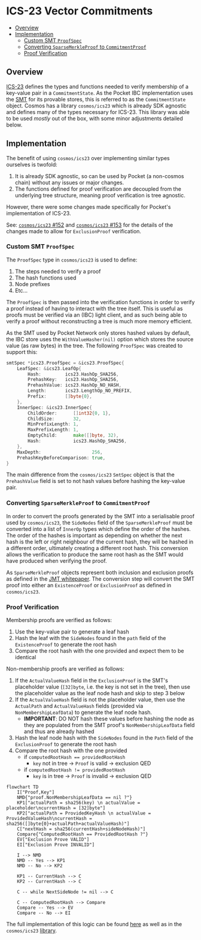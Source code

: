 # ICS-23 Vector Commitments <!-- omit in toc -->

- [Overview](#overview)
- [Implementation](#implementation)
	- [Custom SMT `ProofSpec`](#custom-smt-proofspec)
	- [Converting `SparseMerkleProof` to `CommitmentProof`](#converting-sparsemerkleproof-to-commitmentproof)
	- [Proof Verification](#proof-verification)

## Overview

[ICS-23][ics23] defines the types and functions needed to verify membership of a key-value pair in a `CommitmentState`. As the Pocket IBC implementation uses the [SMT][smt] for its provable stores, this is referred to as the `CommitmentState` object. Cosmos has a library `cosmos/ics23` which is already SDK agnostic and defines many of the types necessary for ICS-23. This library was able to be used _mostly_ out of the box, with some minor adjustments detailed below.

## Implementation

The benefit of using `cosmos/ics23` over implementing similar types ourselves is twofold:

1. It is already SDK agnostic, so can be used by Pocket (a non-cosmos chain) without any issues or major changes.
2. The functions defined for proof verification are decoupled from the underlying tree structure, meaning proof verification is tree agnostic.

However, there were some changes made specifically for Pocket's implementation of ICS-23.

See: [`cosmos/ics23` #152](https://github.com/cosmos/ics23/issues/152) and [`cosmos/ics23` #153](https://github.com/cosmos/ics23/pull/153ß) for the details of the changes made to allow for `ExclusionProof` verification.

### Custom SMT `ProofSpec`

The `ProofSpec` type in `cosmos/ics23` is used to define:

1. The steps needed to verify a proof
2. The hash functions used
3. Node prefixes
4. Etc...

The `ProofSpec` is then passed into the verification functions in order to verify a proof instead of having to interact with the tree itself. This is useful as proofs must be verified via an (IBC) light client, and as such being able to verify a proof without reconstructing a tree is much more memory efficient.

As the SMT used by Pocket Network only stores hashed values by default, the IBC store uses the `WithValueHasher(nil)` option which stores the source value (as raw bytes) in the tree. The following `ProofSpec` was created to support this:

```go
smtSpec *ics23.ProofSpec = &ics23.ProofSpec{
	LeafSpec: &ics23.LeafOp{
		Hash:         ics23.HashOp_SHA256,
		PrehashKey:   ics23.HashOp_SHA256,
		PrehashValue: ics23.HashOp_NO_HASH,
		Length:       ics23.LengthOp_NO_PREFIX,
		Prefix:       []byte{0},
	},
	InnerSpec: &ics23.InnerSpec{
		ChildOrder:      []int32{0, 1},
		ChildSize:       32,
		MinPrefixLength: 1,
		MaxPrefixLength: 1,
		EmptyChild:      make([]byte, 32),
		Hash:            ics23.HashOp_SHA256,
	},
	MaxDepth:                   256,
	PrehashKeyBeforeComparison: true,
}
```

The main difference from the `cosmos/ics23` `SmtSpec` object is that the `PrehashValue` field is set to not hash values before hashing the key-value pair.

### Converting `SparseMerkleProof` to `CommitmentProof`

In order to convert the proofs generated by the SMT into a serialisable proof used by `cosmos/ics23`, the `SideNodes` field of the `SparseMerkleProof` must be converted into a list of `InnerOp` types which define the order of the hashes. The order of the hashes is important as depending on whether the next hash is the left or right neighbour of the current hash, they will be hashed in a different order, ultimately creating a different root hash. This conversion allows the verification to produce the same root hash as the SMT would have produced when verifying the proof.

As `SparseMerkleProof` objects represent both inclusion and exclusion proofs as defined in the [JMT whitepaper][jmt]. The conversion step will convert the SMT proof into either an `ExistenceProof` or `ExclusionProof` as defined in `cosmos/ics23`.

### Proof Verification

Membership proofs are verified as follows:

1. Use the key-value pair to generate a leaf hash
2. Hash the leaf with the `SideNodes` found in the `path` field of the `ExistenceProof` to generate the root hash
3. Compare the root hash with the one provided and expect them to be identical

Non-membership proofs are verified as follows:

1. If the `ActualValueHash` field in the `ExclusionProof` is the SMT's placeholder value (`[32]byte`, i.e. the key is not set in the tree), then use the placeholder value as the leaf node hash and skip to step 3 below
2. If the `ActualValueHash` field is not the placeholder value, then use the `ActualPath` and `ActualValueHash` fields (provided via `NonMembershipLeafData`) to generate the leaf node hash.
   - **IMPORTANT**: DO NOT hash these values before hashing the node as they are populated from the SMT proof's `NonMembershipLeafData` field and thus are already hashed
3. Hash the leaf node hash with the `SideNodes` found in the `Path` field of the `ExclusionProof` to generate the root hash
4. Compare the root hash with the one provided
   - if `computedRootHash == providedRootHash`
     - `key` not in tree -> `Proof` is valid -> exclusion QED
   - if `computedRootHash != providedRootHash`
     - `key` is in tree -> `Proof` is invalid -> exclusion QED

```mermaid
flowchart TD
    I["Proof,Key"]
    NMD{"proof.NonMembershipLeafData == nil ?"}
    KP1["actualPath = sha256(key) \n actualValue = placeholder\ncurrentHash = [32]byte"]
    KP2["actualPath = ProvidedKeyHash \n actualValue = ProvidedValueHash\ncurrentHash = sha256([]byte{0}+actualPath+actualValueHash)"]
	C["nextHash = sha256(currentHash+sideNodeHash)"]
    Compare{"ComputedRootHash == ProvidedRootHash ?"}
    EV["Exclusion Prove VALID"]
    EI["Exclusion Prove INVALID"]

    I --> NMD
    NMD -- Yes --> KP1
    NMD -- No --> KP2

    KP1 -- CurrentHash --> C
    KP2 -- CurrentHash --> C

	C -- while NextSideNode != nil --> C

	C -- ComputedRootHash --> Compare
    Compare -- Yes --> EV
    Compare -- No --> EI
```

The full implementation of this logic can be found [here](../store/proofs_ics23.go) as well as in the `cosmos/ics23` [library](https://github.com/h5law/ics23/blob/56d948cafb83ded78dc4b9de3c8b04582734851a/go/proof.go#L171).

[ics23]: https://github.com/cosmos/ibc/blob/main/spec/core/ics-023-vector-commitments/README.md
[smt]: https://github.com/pokt-network/smt
[jmt]: https://developers.diem.com/papers/jellyfish-merkle-tree/2021-01-14.pdf
